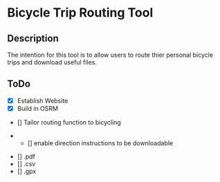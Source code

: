 

# Bicycle Trip Routing Tool

## Description 
 The intention for this tool is to allow users to route thier personal bicycle trips and download useful files. 
 
## ToDo
 
 * [x] Establish Website
 * [x] Build in OSRM
 * [] Tailor routing function to bicycling
 - * [] enable direction instructions to be downloadable 
  * [] .pdf
  * [] .csv
  * [] .gpx
  
  
